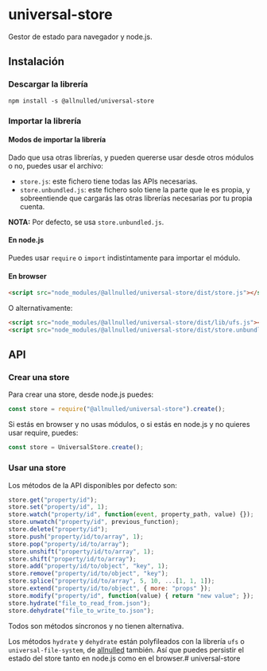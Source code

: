 # universal-store

Gestor de estado para navegador y node.js.

## Instalación

### Descargar la librería

```
npm install -s @allnulled/universal-store
```

### Importar la librería

#### Modos de importar la librería

Dado que usa otras librerías, y pueden quererse usar desde otros módulos o no, puedes usar el archivo:

  - `store.js`: este fichero tiene todas las APIs necesarias.
  - `store.unbundled.js`: este fichero solo tiene la parte que le es propia, y sobreentiende que cargarás las otras librerías necesarias por tu propia cuenta.

**NOTA:** Por defecto, se usa `store.unbundled.js`.

#### En node.js

Puedes usar `require` o `import` indistintamente para importar el módulo.

#### En browser

```html
<script src="node_modules/@allnulled/universal-store/dist/store.js"></script>
```

O alternativamente:

```html
<script src="node_modules/@allnulled/universal-store/dist/lib/ufs.js"></script>
<script src="node_modules/@allnulled/universal-store/dist/store.unbundled.js"></script>
```

## API

### Crear una store

Para crear una store, desde node.js puedes:

```js
const store = require("@allnulled/universal-store").create();
```

Si estás en browser y no usas módulos, o si estás en node.js y no quieres usar require, puedes:

```js
const store = UniversalStore.create();
```

### Usar una store

Los métodos de la API disponibles por defecto son:

```js
store.get("property/id");
store.set("property/id", 1);
store.watch("property/id", function(event, property_path, value) {});
store.unwatch("property/id", previous_function);
store.delete("property/id");
store.push("property/id/to/array", 1);
store.pop("property/id/to/array");
store.unshift("property/id/to/array", 1);
store.shift("property/id/to/array");
store.add("property/id/to/object", "key", 1);
store.remove("property/id/to/object", "key");
store.splice("property/id/to/array", 5, 10, ...[1, 1, 1]);
store.extend("property/id/to/object", { more: "props" });
store.modify("property/id", function(value) { return "new value"; });
store.hydrate("file_to_read_from.json");
store.dehydrate("file_to_write_to.json");
```

Todos son métodos síncronos y no tienen alternativa.

Los métodos `hydrate` y `dehydrate` están polyfileados con la librería `ufs` o `universal-file-system`, de [allnulled](https://github.com/allnulled/universal-file-system) también. Así que puedes persistir el estado del store tanto en node.js como en el browser.# universal-store
